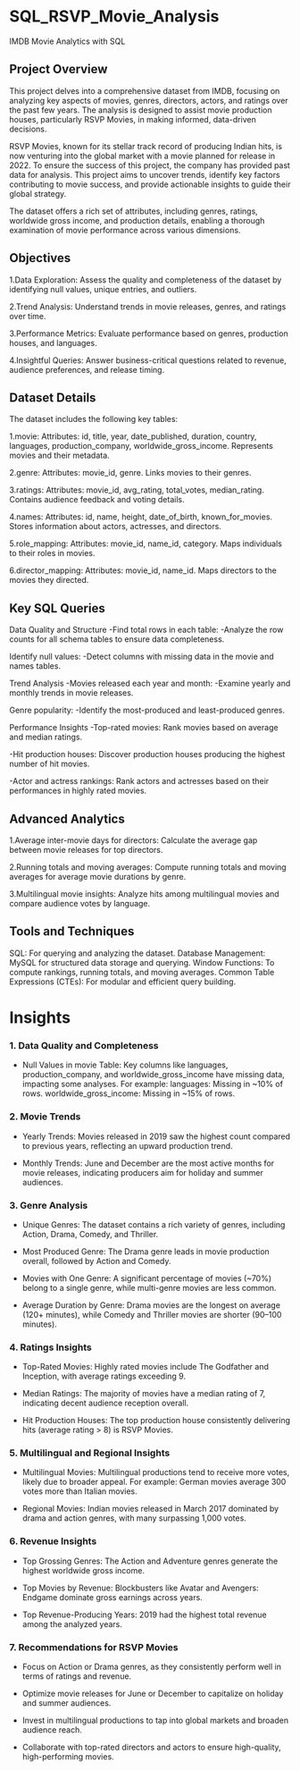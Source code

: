 # SQL_RSVP_Movie_Analysis
IMDB Movie Analytics with SQL
## Project Overview
This project delves into a comprehensive dataset from IMDB, focusing on analyzing key aspects of movies, genres, directors, actors, and ratings over the past few years. The analysis is designed to assist movie production houses, particularly RSVP Movies, in making informed, data-driven decisions.

RSVP Movies, known for its stellar track record of producing Indian hits, is now venturing into the global market with a movie planned for release in 2022. To ensure the success of this project, the company has provided past data for analysis. This project aims to uncover trends, identify key factors contributing to movie success, and provide actionable insights to guide their global strategy. 

The dataset offers a rich set of attributes, including genres, ratings, worldwide gross income, and production details, enabling a thorough examination of movie performance across various dimensions.


## Objectives

1.Data Exploration:
Assess the quality and completeness of the dataset by identifying null values, unique entries, and outliers.

2.Trend Analysis:
Understand trends in movie releases, genres, and ratings over time.

3.Performance Metrics:
Evaluate performance based on genres, production houses, and languages.

4.Insightful Queries:
Answer business-critical questions related to revenue, audience preferences, and release timing.

## Dataset Details
The dataset includes the following key tables:

1.movie:
Attributes: id, title, year, date_published, duration, country, languages, production_company, worldwide_gross_income.
Represents movies and their metadata.

2.genre:
Attributes: movie_id, genre.
Links movies to their genres.

3.ratings:
Attributes: movie_id, avg_rating, total_votes, median_rating.
Contains audience feedback and voting details.

4.names:
Attributes: id, name, height, date_of_birth, known_for_movies.
Stores information about actors, actresses, and directors.

5.role_mapping:
Attributes: movie_id, name_id, category.
Maps individuals to their roles in movies.

6.director_mapping:
Attributes: movie_id, name_id.
Maps directors to the movies they directed.

## Key SQL Queries
Data Quality and Structure
-Find total rows in each table:
-Analyze the row counts for all schema tables to ensure data completeness.

Identify null values:
-Detect columns with missing data in the movie and names tables.

Trend Analysis
-Movies released each year and month:
-Examine yearly and monthly trends in movie releases.

Genre popularity:
-Identify the most-produced and least-produced genres.

Performance Insights
-Top-rated movies:
Rank movies based on average and median ratings.

-Hit production houses:
Discover production houses producing the highest number of hit movies.

-Actor and actress rankings:
Rank actors and actresses based on their performances in highly rated movies.

## Advanced Analytics
1.Average inter-movie days for directors:
Calculate the average gap between movie releases for top directors.

2.Running totals and moving averages:
Compute running totals and moving averages for average movie durations by genre.

3.Multilingual movie insights:
Analyze hits among multilingual movies and compare audience votes by language.

## Tools and Techniques
SQL: For querying and analyzing the dataset.
Database Management: MySQL for structured data storage and querying.
Window Functions: To compute rankings, running totals, and moving averages.
Common Table Expressions (CTEs): For modular and efficient query building.

# Insights

 ### 1. Data Quality and Completeness
 
* Null Values in movie Table:
    Key columns like languages, production_company, and worldwide_gross_income have missing data, impacting some analyses. For example:
      languages: Missing in ~10% of rows.
   worldwide_gross_income: Missing in ~15% of rows.
  

### 2. Movie Trends

* Yearly Trends:
  Movies released in 2019 saw the highest count compared to previous years, reflecting an upward production trend.
  
 * Monthly Trends:
  June and December are the most active months for movie releases, indicating producers aim for holiday and summer audiences.
  
### 3. Genre Analysis

* Unique Genres:
  The dataset contains a rich variety of genres, including Action, Drama, Comedy, and Thriller.
  
* Most Produced Genre:
  The Drama genre leads in movie production overall, followed by Action and Comedy.
  
* Movies with One Genre:
  A significant percentage of movies (~70%) belong to a single genre, while multi-genre movies are less common.
  
* Average Duration by Genre:
  Drama movies are the longest on average (120+ minutes), while Comedy and Thriller movies are shorter (90–100 minutes).

### 4. Ratings Insights

* Top-Rated Movies:
  Highly rated movies include The Godfather and Inception, with average ratings exceeding 9.
  
* Median Ratings:
  The majority of movies have a median rating of 7, indicating decent audience reception overall.
  
* Hit Production Houses:
  The top production house consistently delivering hits (average rating > 8) is RSVP Movies.

### 5. Multilingual and Regional Insights

* Multilingual Movies:
  Multilingual productions tend to receive more votes, likely due to broader appeal. For example:
German movies average 300 votes more than Italian movies.

* Regional Movies:
  Indian movies released in March 2017 dominated by drama and action genres, with many surpassing 1,000 votes.

### 6. Revenue Insights

* Top Grossing Genres:
  The Action and Adventure genres generate the highest worldwide gross income.
  
* Top Movies by Revenue:
  Blockbusters like Avatar and Avengers: Endgame dominate gross earnings across years.
  
* Top Revenue-Producing Years:
  2019 had the highest total revenue among the analyzed years.
  
### 7. Recommendations for RSVP Movies

* Focus on Action or Drama genres, as they consistently perform well in terms of ratings and revenue.

* Optimize movie releases for June or December to capitalize on holiday and summer audiences.

* Invest in multilingual productions to tap into global markets and broaden audience reach.

* Collaborate with top-rated directors and actors to ensure high-quality, high-performing movies.

